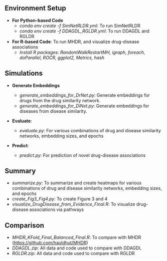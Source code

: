 ## Environment Setup
- **For Python-based Code**
  - *conda env create -f SimNetRLDR.yml*: To run SimNetRLDR
  - *conda env create -f DDAGDL_RGLDR.yml*: To run DDAGDL and RGLDR
- **For R-based Code**: To run MHDR, and visualize drug-disease associations
  - *Install R packages: RandomWalkRestartMH, igraph, foreach, doParallel, ROCR, ggplot2, Metrics, hash*

## Simulations
- **Generate Embeddings**
  - *generate_embeddings_for_DrNet.py*: Generate embeddings for drugs from the drug similarity network.
  - *generate_embeddings_for_DiNet.py*: Generate embeddings for diseases from disease similarity.
 
- **Evaluate**:
  - *evaluate.py*: For various combinations of drug and disease similarity networks, embedding sizes, and epochs

- **Predict**:
  - *predict.py*: For prediction of novel drug-disease associations

## Summary
  - *summarize.py*: To summarize and create heatmaps for various combinations of drug and disease similarity networks, embedding sizes, and epochs
  - *create_Fig3_Fig4.py*: To create Figure 3 and 4
  - *visualize_DrugDisease_from_Evidence_Final.R*: To visualize drug-disease associations via pathways

## Comparison
  - *MHDR_KFold_Final_Balanced_Final.R*: To compare with MHDR (https://github.com/hauldhut/MHDR)
  - *DDAGDL.zip*: All data and code used to compare with DDAGDL
  - *RGLDR.zip*: All data and code used to compare with RGLDR
  

